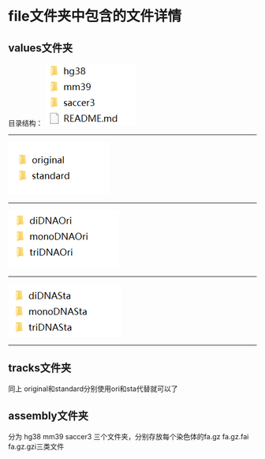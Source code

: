 # file文件夹中包含的文件详情

## values文件夹

目录结构：
![values](./screenshot/values.png)
***
![hg38](./screenshot/hg38.png)
***
![original](./screenshot/original.png)
***
![standard](./screenshot/standard.png)
***

## tracks文件夹

同上 original和standard分别使用ori和sta代替就可以了

## assembly文件夹

分为 hg38 mm39 saccer3 三个文件夹，分别存放每个染色体的fa.gz fa.gz.fai fa.gz.gzi三类文件
